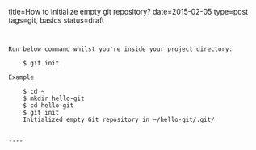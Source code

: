 title=How to initialize empty git repository?
date=2015-02-05
type=post
tags=git, basics
status=draft
~~~~~~


Run below command whilst you're inside your project directory:

	$ git init

Example

	$ cd ~
	$ mkdir hello-git
	$ cd hello-git
	$ git init 
	Initialized empty Git repository in ~/hello-git/.git/


----
